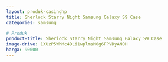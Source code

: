 ```yaml
---
layout: produk-casinghp
title: Sherlock Starry Night Samsung Galaxy S9 Case
categories: samsung

# Produk
product-title: Sherlock Starry Night Samsung Galaxy S9 Case
image-drive: 1XUzP5WhMc4DLi1wplmsM0g6FPVDyANOH
harga: 90000
---
```

